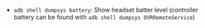 - `adb shell dumpsys battery`: Show headset batter level (controller battery can be found with `adb shell dumpsys OVRRemoteService`)
